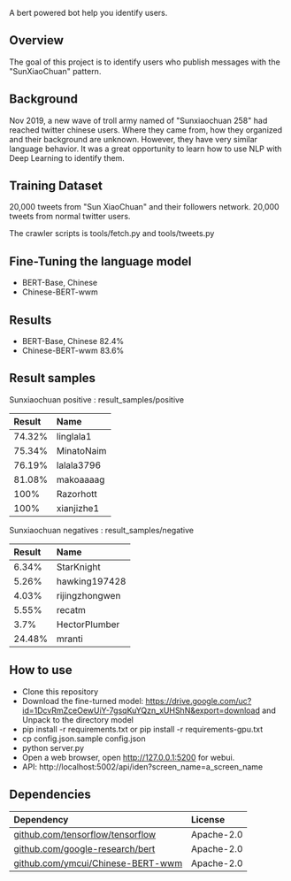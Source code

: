A bert powered bot help you identify users.

## Overview

The goal of this project is to identify users who publish messages with the "SunXiaoChuan" pattern.

## Background

Nov 2019, a new wave of troll army named of "Sunxiaochuan 258" had reached twitter chinese users. Where they came from, how they organized and their background are unknown. However, they have very similar language behavior. It was a great opportunity to learn how to use NLP with Deep Learning to identify them.

## Training Dataset

20,000 tweets from "Sun XiaoChuan" and their followers network.
20,000 tweets from normal twitter users.

The crawler scripts is tools/fetch.py and tools/tweets.py

## Fine-Tuning the language model

* BERT-Base, Chinese 
* Chinese-BERT-wwm

## Results

* BERT-Base, Chinese 82.4%
* Chinese-BERT-wwm 83.6% 

## Result samples

Sunxiaochuan positive : result_samples/positive

 | Result | Name |
 | :----- | :--- |
 | 74.32% | linglala1 |
 | 75.34% | MinatoNaim |
 | 76.19% | lalala3796 |
 | 81.08% | makoaaaag |
 | 100% | Razorhott |
 | 100% | xianjizhe1 |

Sunxiaochuan negatives : result_samples/negative

 | Result | Name |
 | :----- | :--- |
 | 6.34% | StarKnight |
 | 5.26% | hawking197428 |
 | 4.03% | rijingzhongwen |
 | 5.55% | recatm |
 | 3.7% | HectorPlumber |
 | 24.48% | mranti |

## How to use

* Clone this repository
* Download the fine-turned model: https://drive.google.com/uc?id=1DcvRmZceOewUiY-7gsqKuYQzn_xUHShN&export=download and Unpack to the directory model
* pip install -r requirements.txt or  pip install -r requirements-gpu.txt
* cp config.json.sample config.json
* python server.py
* Open a web browser, open http://127.0.0.1:5200 for webui.
* API: http://localhost:5002/api/iden?screen_name=a_screen_name 


## Dependencies 

 | Dependency  | License |
 | :------------- | :------------- |
 | [github.com/tensorflow/tensorflow](https://github.com/tensorflow/tensorflow) |  Apache-2.0 |
 | [github.com/google-research/bert](https://github.com/google-research/bert) | Apache-2.0 |
 | [github.com/ymcui/Chinese-BERT-wwm](https://github.com/ymcui/Chinese-BERT-wwm) | Apache-2.0 |
